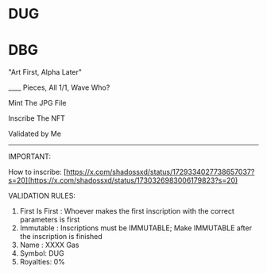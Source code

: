 # DUG
# DBG

"Art First, Alpha Later"

____ Pieces, All 1/1, Wave Who?

Mint The JPG File

Inscribe The NFT

Validated by Me

--------------------------------------------------------------------
IMPORTANT:

How to inscribe:
[https://x.com/shadossxd/status/1729334027738657037?s=20](https://x.com/shadossxd/status/1730326983006179823?s=20)

VALIDATION RULES:
1. First Is First : Whoever makes the first inscription with the correct parameters is first
2. Immutable : Inscriptions must be IMMUTABLE; Make IMMUTABLE after the inscription is finished
3. Name : XXXX Gas
4. Symbol: DUG
5. Royalties: 0%
